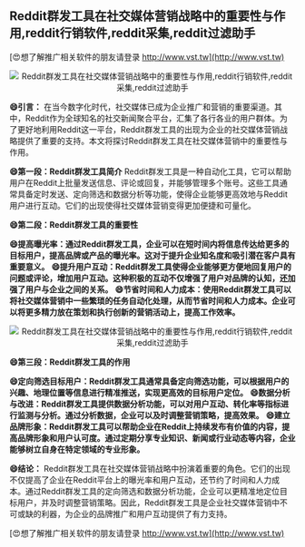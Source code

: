 ## **Reddit群发工具在社交媒体营销战略中的重要性与作用,reddit行销软件,reddit采集,reddit过滤助手**

[😍想了解推广相关软件的朋友请登录 http://www.vst.tw](http://www.vst.tw)

 <center><img src="https://vst.tw/MP4/tuiguang/png/1.png" alt="Reddit群发工具在社交媒体营销战略中的重要性与作用,reddit行销软件,reddit采集,reddit过滤助手"></center>

**😄引言：**
在当今数字化时代，社交媒体已成为企业推广和营销的重要渠道。其中，Reddit作为全球知名的社交新闻聚合平台，汇集了各行各业的用户群体。为了更好地利用Reddit这一平台，Reddit群发工具的出现为企业的社交媒体营销战略提供了重要的支持。本文将探讨Reddit群发工具在社交媒体营销中的重要性与作用。

**😄第一段：Reddit群发工具简介**
Reddit群发工具是一种自动化工具，它可以帮助用户在Reddit上批量发送信息、评论或回复，并能够管理多个账号。这些工具通常具备定时发送、定向筛选和数据分析等功能，使得企业能够更高效地与Reddit用户进行互动。它们的出现使得社交媒体营销变得更加便捷和可量化。

**😄第二段：Reddit群发工具的重要性**

**😄提高曝光率：通过Reddit群发工具，企业可以在短时间内将信息传达给更多的目标用户，提高品牌或产品的曝光率。这对于提升企业知名度和吸引潜在客户具有重要意义。**
**😄提升用户互动：Reddit群发工具使得企业能够更方便地回复用户的问题或评论，增加用户互动。这种积极的互动不仅增强了用户对品牌的认知，还加强了用户与企业之间的关系。**
**😄节省时间和人力成本：使用Reddit群发工具可以将社交媒体营销中一些繁琐的任务自动化处理，从而节省时间和人力成本。企业可以将更多精力放在策划和执行创新的营销活动上，提高工作效率。**

 <center><img src="https://vst.tw/MP4/tuiguang/png/6.png" alt="Reddit群发工具在社交媒体营销战略中的重要性与作用,reddit行销软件,reddit采集,reddit过滤助手"></center>

**😄第三段：Reddit群发工具的作用**

**😄定向筛选目标用户：Reddit群发工具通常具备定向筛选功能，可以根据用户的兴趣、地理位置等信息进行精准推送，实现更高效的目标用户定位。**
**😄数据分析与改进：Reddit群发工具提供数据分析功能，可以对用户互动、转化率等指标进行监测与分析。通过分析数据，企业可以及时调整营销策略，提高效果。**
**😄建立品牌形象：Reddit群发工具可以帮助企业在Reddit上持续发布有价值的内容，提高品牌形象和用户认可度。通过定期分享专业知识、新闻或行业动态等内容，企业能够树立自身在特定领域的专业形象。**

**😄结论：**
Reddit群发工具在社交媒体营销战略中扮演着重要的角色。它们的出现不仅提高了企业在Reddit平台上的曝光率和用户互动，还节约了时间和人力成本。通过Reddit群发工具的定向筛选和数据分析功能，企业可以更精准地定位目标用户，并及时调整营销策略。因此，Reddit群发工具是企业社交媒体营销中不可或缺的利器，为企业的品牌推广和用户互动提供了有力支持。

[😍想了解推广相关软件的朋友请登录 http://www.vst.tw](http://www.vst.tw)



